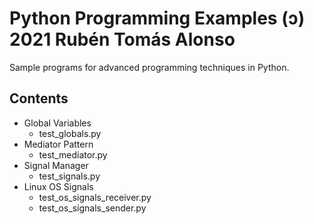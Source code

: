 # Python Programming Examples (ɔ) 2021 Rubén Tomás Alonso

Sample programs for advanced programming techniques in Python.

## Contents

* Global Variables
    + test_globals.py
* Mediator Pattern
    + test_mediator.py
* Signal Manager
    + test_signals.py
* Linux OS Signals
    + test_os_signals_receiver.py
    + test_os_signals_sender.py